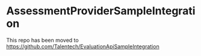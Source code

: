 # AssessmentProviderSampleIntegration
This repo has been moved to https://github.com/Talentech/EvaluationApiSampleIntegration
